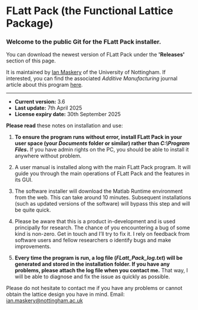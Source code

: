 # FLatt Pack (the Functional Lattice Package)
### Welcome to the public Git for the FLatt Pack installer.
You can download the newest version of FLatt Pack under the **'Releases'** section of this page.

It is maintained by [Ian Maskery](https://www.ianmaskery.com/) of the University of Nottingham.  If interested, you can find the associated *Additive Manufacturing* journal article about this program [here](https://www.sciencedirect.com/science/article/pii/S2214860421006576).  
***
* **Current version:** 3.6
* **Last update:** 7th April 2025
* **License expiry date:** 30th September 2025

**Please read** these notes on installation and use:

1. **To ensure the program runs without error, install FLatt Pack in your user space (your *Documents* folder or similar) rather than *C:\Program Files*.**  If you have admin rights on the PC, you should be able to install it anywhere without problem.

2.  A user manual is installed along with the main FLatt Pack program. It will guide you through the main operations of FLatt Pack and the features in its GUI.

3. The software installer will download the Matlab Runtime environment from the web.  This can take around 10 minutes.  Subsequent installations (such as updated versions of the software) will bypass this step and will be quite quick.

4. Please be aware that this is a product in-development and is used principally for research.  The chance of you encountering a bug of some kind is non-zero.  Get in touch and I’ll try to fix it.  I rely on feedback from software users and fellow researchers o identify bugs and make improvements.

4. **Every time the program is run, a log file (*FLatt_Pack_log.txt*) will be generated and stored in the installation folder.  If you have any problems, please attach the log file when you contact me.**  That way, I will be able to diagnose and fix the issue as quickly as possible.  

Please do not hesitate to contact me if you have any problems or cannot obtain the lattice design you have in mind.  Email: ian.maskery@nottingham.ac.uk
